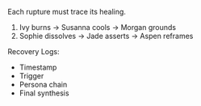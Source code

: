 Each rupture must trace its healing.

1. Ivy burns → Susanna cools → Morgan grounds
2. Sophie dissolves → Jade asserts → Aspen reframes

Recovery Logs:
- Timestamp
- Trigger
- Persona chain
- Final synthesis
